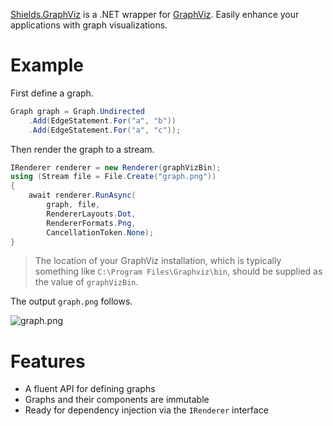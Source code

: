 [GraphViz]: http://www.graphviz.org/
[Shields.GraphViz]: https://www.nuget.org/packages/Shields.GraphViz

[Shields.GraphViz][] is a .NET wrapper for [GraphViz][]. Easily enhance your applications with graph visualizations.

# Example

First define a graph.

```csharp
Graph graph = Graph.Undirected
    .Add(EdgeStatement.For("a", "b"))
    .Add(EdgeStatement.For("a", "c"));
```

Then render the graph to a stream.

```csharp
IRenderer renderer = new Renderer(graphVizBin);
using (Stream file = File.Create("graph.png"))
{
    await renderer.RunAsync(
        graph, file,
        RendererLayouts.Dot,
        RendererFormats.Png,
        CancellationToken.None);
}
```

> The location of your GraphViz installation, which is typically something like `C:\Program Files\Graphviz\bin`, should be supplied as the value of `graphVizBin`.

The output `graph.png` follows.

![graph.png](http://i.imgur.com/NjlQROO.png)

# Features

- A fluent API for defining graphs
- Graphs and their components are immutable
- Ready for dependency injection via the `IRenderer` interface
